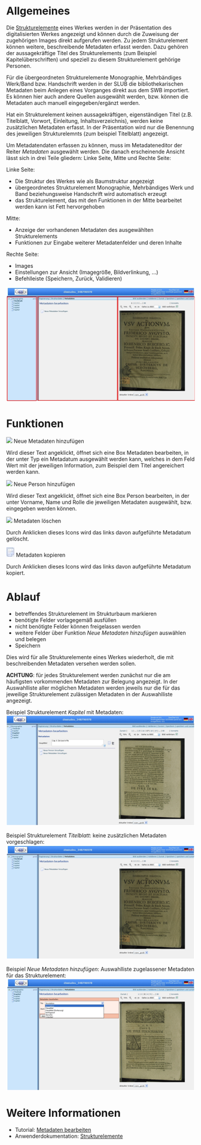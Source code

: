 # Allgemeines

Die [Strukturelemente](https://github.com/kitodo/kitodo-production/wiki/Strukturdaten-bearbeiten) eines Werkes werden in der Präsentation des digitalisierten Werkes angezeigt und können durch die Zuweisung der zugehörigen Images direkt aufgerufen werden. Zu jedem Strukturelement können weitere, beschreibende Metadaten erfasst werden. Dazu gehören der aussagekräftige Titel des Strukturelements (zum Beispiel Kapitelüberschriften) und speziell zu diesem Strukturelement gehörige Personen.

Für die übergeordneten Strukturelemente Monographie, Mehrbändiges Werk/Band bzw. Handschrift werden in der SLUB die bibliothekarischen Metadaten beim Anlegen eines Vorganges direkt aus dem SWB importiert. Es können hier auch andere Quellen ausgewählt werden, bzw. können die Metadaten auch manuell eingegeben/ergänzt werden.

Hat ein Strukturelement keinen aussagekräftigen, eigenständigen Titel (z.B. Titelblatt, Vorwort, Einleitung, Inhaltsverzeichnis), werden keine zusätzlichen Metadaten erfasst. In der Präsentation wird nur die Benennung des jeweiligen Strukturelemnts (zum beispiel Titelblatt) angezeigt.

Um Metadatendaten erfassen zu können, muss im Metadateneditor der Reiter *Metadaten* ausgewählt werden. Die danach erscheinende Ansicht lässt sich in drei Teile gliedern: Linke Seite, Mitte und Rechte Seite:

Linke Seite:

* Die Struktur des Werkes wie als Baumstruktur angezeigt
* übergeordnetes Strukturelement Monographie, Mehrbändiges Werk und Band beziehungsweise Handschrift wird automatisch erzeugt
* das Strukturelement, das mit den Funktionen in der Mitte bearbeitet werden kann ist Fett hervorgehoben

Mitte:

* Anzeige der vorhandenen Metadaten des ausgewählten Strukturelements 
* Funktionen zur Eingabe weiterer Metadatenfelder und deren Inhalte

Rechte Seite:

* Images
* Einstellungen zur Ansicht (Imagegröße, Bildverlinkung, …)
* Befehlleiste (Speichern, Zurück, Validieren)

![](images/Metadaten4.jpg)
 
# Funktionen

![](images/Icon_Metadaten_hinzufügen.jpg) Neue Metadaten hinzufügen

Wird dieser Text angeklickt, öffnet sich eine Box Metadaten bearbeiten, in der unter Typ ein Metadatum ausgewählt werden kann, welches in dem Feld Wert mit der jeweiligen Information, zum Beispiel dem Titel angereichert werden kann.


![](images/Icon_Personen_hinzufügen.jpg) Neue Person hinzufügen

Wird dieser Text angeklickt, öffnet sich eine Box Person bearbeiten, in der unter Vorname, Name und Rolle die jeweiligen Metadaten ausgewählt, bzw. eingegeben werden können.


![](images/Icon_Metadaten_löschen.jpg) Metadaten löschen

Durch Anklicken dieses Icons wird das links davon aufgeführte Metadatum gelöscht.


![](images/Icon_Metadaten_kopieren.jpg) Metadaten kopieren

Durch Anklicken dieses Icons wird das links davon aufgeführte Metadatum kopiert.


# Ablauf

* betreffendes Strukturelement im Strukturbaum markieren
* benötigte Felder vorlagegemäß ausfüllen
* nicht benötigte Felder können freigelassen werden
* weitere Felder über Funktion *Neue Metadaten hinzufügen* auswählen und belegen
* Speichern

Dies wird für alle Strukturelemente eines Werkes wiederholt, die mit beschreibenden Metadaten versehen werden sollen.

**ACHTUNG**: für jedes Strukturelement werden zunächst nur die am häufigsten vorkommenden Metadaten zur Belegung angezeigt. In der Auswahlliste aller möglichen Metadaten werden jeweils nur die für das jeweilige Strukturelement zulässigen Metadaten in der Auswahlliste angezeigt.
 

Beispiel Strukturelement *Kapitel* mit Metadaten:
![](images/Metadaten2.jpg)
 

Beispiel Strukturelement *Titelblatt*: keine zusätzlichen Metadaten vorgeschlagen:
![](images/Metadaten1.jpg)
 

Beispiel *Neue Metadaten hinzufügen*: Auswahlliste zugelassener Metadaten für das Strukturelement:
![](images/Metadaten3.jpg)
 
# Weitere Informationen
* Tutorial: [Metadaten bearbeiten](https://github.com/kitodo/kitodo-tutorials/blob/master/kitodo2/09_metadaten-bearbeiten.md)
* Anwenderdokumentation: [Strukturelemente](https://github.com/kitodo/kitodo-production/wiki/Strukturdaten-bearbeiten)
